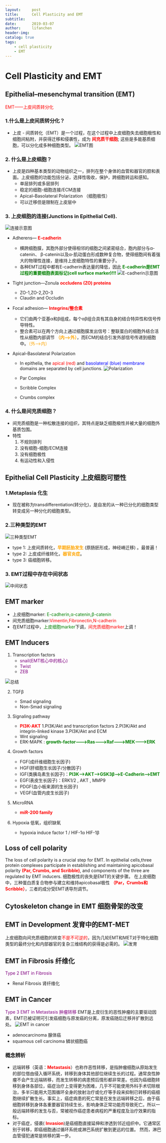 ```yaml
---
layout:     post
title:      Cell Plasticity and EMT
subtitle:   
date:       2019-03-07
author:     lifanchen
header-img: 
catalog: true
tags:
    - cell plasticity
    - EMT
---
```


# Cell Plasticity and EMT

## Epithelial–mesenchymal transition (EMT)

<span style="color:red">EMT——上皮间质转分化</span>

### 1.什么是上皮间质转分化？
- 上皮 - 间质转化（EMT）是一个过程，在这个过程中上皮细胞失去细胞极性和细胞间粘附，并获得迁移和侵袭性，成为 **<span style="color:red">间充质干细胞</span>**; 这些是多能基质细胞，可以分化成多种细胞类型。
![EMT图](https://raw.githubusercontent.com/lifanchen-simm/picture-1/master/2-EMT-1.png)

### 2. 什么是上皮细胞？
- 上皮是四种基本类型的动物组织之一，排列在整个身体的血管和器官的腔和表面。上皮细胞的功能包括分泌，选择性吸收，保护，跨细胞转运和感知。
    - 单层排列或多层排列
    - 稳定的细胞-细胞连接/ECM连接
    - Apical–Basolateral Polarization （细胞极性）
    - 可以迁移但是限制在上皮层中

### 3. 上皮细胞的连接(Junctions in Epithelial Cell).
![连接示意图](https://raw.githubusercontent.com/lifanchen-simm/picture-1/master/2-EMT-2.png)
- Adherens— **<span style="color:red" >E-cadherin</span>**
    - 横跨细胞膜，其胞外部分使得相邻的细胞之间紧密结合，胞内部分与α-catenin、 β-catenin以及α-肌动蛋白形成数种复合物，使得细胞间有着强大的物理性连接，是维持上皮细胞特性的重要分子。
    - 各种EMT过程中都有E-cadherin表达量的降低，因此 **<span style="color:green" >E-cadherin是EMT过程的重要细胞表面标记(cell surface marker)!!!</span>**
    ![E-cadherin示意图](https://raw.githubusercontent.com/lifanchen-simm/picture-1/master/2-EMT-3.png)
- Tight junction—Zonula **<span style="color:red" >occludens (ZO) proteins</span>**
    
    - ZO-1,ZO-2,ZO-3
    - Claudin and Occludin
- Focal adhesion— **<span style="color:red" >Integrins/整合素</span>**
    - 它们由两个亚基α和β组成，每个αβ组合具有其自身的结合特异性和信号传导特性。
    - 整合素可以在两个方向上通过细胞膜发出信号：整联蛋白的细胞外结合活性从细胞内部调节     **<span style="color:orange" >（内-->外）</span>**，而ECM的结合引发外部信号传递到细胞中。<span style="color:orange" >（外-->内）</span>
- Apical–Basolateral Polarization
    - In epithelia, the <span style="color:red" >apical (red)</span> and <span style="color:blue" >basolateral (blue) membrane</span> domains are separated by cell junctions.
![Polarization](https://raw.githubusercontent.com/lifanchen-simm/picture-1/master/2-EMT-4.png)
    
    - Par Complex
    - Scribble Complex
    - Crumbs complex

### 4. 什么是间充质细胞？
- 间充质细胞是一种松散连接的组织，其特点是缺乏细胞极性并被大量的细胞外基质包围。
- 特性
    1. 不规则排列
    2. 没有细胞-细胞/ECM连接
    3. 没有细胞极性
    4. 有运动性和入侵性

## Epithelial Cell Plasticity 上皮细胞可塑性

### 1.Metaplasia 化生
- 现在被称为transdifferentiation(转分化)，是自发的从一种已分化的细胞类型转变成另一种分化的细胞类型。

### 2.三种类型的EMT
![三种类型EMT](https://raw.githubusercontent.com/lifanchen-simm/picture-1/master/2-EMT-5.png)
- type 1: 上皮间质转化，**<span style="color:orange" >早期胚胎发生</span>** (原肠胚形成，神经嵴迁移) 。最普遍！
- type 2: 上皮成纤维转化，**<span style="color:orange" >器官炎症</span>**。
- type 3: 癌细胞转移。

### 3. EMT过程中存在中间状态
![中间状态](https://raw.githubusercontent.com/lifanchen-simm/picture-1/master/2-EMT-6.png)

## EMT marker
- 上皮细胞marker: <span style="color:green" >E-cadherin,α-catenin,β-catenin</span>
- 间充质细胞marker:<span style="color:red" >Vimentin,Fibronectin,N-cadherin</span>
- 在EMT过程中，<span style="color:green" >上皮细胞marker</span>下调，<span style="color:red" >间充质细胞marker</span>上调！

## EMT Inducers
1. Transcription factors 
    - <span style="color:purple" >snail(EMT核心中的核心) </span>
    - <span style="color:purple">Twist </span>
    - <span style="color:purple">ZEB </span>

![总结](https://raw.githubusercontent.com/lifanchen-simm/picture-1/master/2-EMT-7.png)

2. TGFβ
    - Smad signaling
    - Non-Smad signaling

3. Signaling pathway
    - **<span style="color:red">PI3K-AKT</span>**
    1.PI3K/Akt and transcription factors
    2.PI3K/Akt and integrin-linked kinase
    3.PI3K/Akt and ECM
    - Wnt signaling
    - ERK-MAPK  :  **<span style="color:green">growth-factor--->Ras--->Raf--->MEK--->ERK</span>**

4. Growth factors
    - FGF(成纤维细胞生长因子)
    - HGF(肝细胞生长因子/分散因子)
    - IGF(类胰岛素生长因子)：**<span style="color:green">PI3K-->AKT-->GSK3β-->E-Cadherin-->EMT</span>**
    - EGF(表皮生长因子)：ERK1/2 , AKT , MMP9
    - PDGF(血小板来源的生长因子)
    - VEGF(血管内皮生长因子)

5. MicroRNA
    - **<span style="color:red">miR-200 family</span>**

6. Hypoxia 低氧，组织缺氧
    - hypoxia induce factor 1 / HIF-1α HIF-1β

## Loss of cell polarity
The loss of cell polarity is a crucial step for EMT. In epithelial cells,three protein complexes participate in establishing and maintaining apicobasal polarity **<span style="color:red">(Par, Crumbs, and Scribble)</span>**, and components of the three are regulated by EMT inducers.
细胞极性的丧失是EMT的关键步骤。 在上皮细胞中，三种蛋白质复合物参与建立和维持apicobasal极性 **<span style="color:red">（Par，Crumbs和Scribble）</span>**，三者的成分受EMT诱导剂调节。

## Cytoskeleton change in EMT 细胞骨架的改变

## EMT in Development   发育中的EMT-MET
上皮细胞向间充质细胞的转变<span style="color:red">不是不可逆的</span>，因为几轮EMT和MET对于特化细胞类型的最终分化和内部器官的复杂三维结构的获得是必需的。
![发育](https://raw.githubusercontent.com/lifanchen-simm/picture-1/master/2-EMT-8.png)

## EMT in Fibrosis  纤维化
<span style="color:purple">Type 2 EMT in Fibrosis</span>
- Renal Fibrosis 肾纤维化

## EMT in Cancer
<span style="color:purple">Type 3 EMT in Metastasis 肿瘤转移</span>
EMT是上皮衍生的恶性肿瘤的主要驱动因素，EMT已被证明可引发癌细胞与原发癌的分离，原发癌随后迁移并扩散到远处。
![EMT in cancer](https://raw.githubusercontent.com/lifanchen-simm/picture-1/master/2-EMT-9.png)
- adenocarcinoma  腺体癌
- squamous cell carcinoma  鳞状细胞癌

### 概念辨析
- 远端转移（英语：**<span style="color:red">Metastasis</span>**）也称作恶性转移，是指肿瘤细胞从原始发生的部位借由侵入循环系统，转移到身体其他部位继续生长的过程。通常良性肿瘤不会产生远端转移，而发生转移的病患预后情形都非常差。也因为癌细胞转移到身体各部位，癌症治疗上变得更为困难，几乎不可能使用外科手术切除根治，多半只能用大范围循环全身的放射治疗或化疗等手段来抑制已转移的癌细胞继续扩散生长。事实上，癌症病患的死亡常是在发生远端转移之后，由于癌细胞转移到身体各重要器官持续生长，影响身体正常功能而导致死亡。所以一般远端转移的发生与否，常被视作癌症患者病程的严重程度及治疗效果的指标。
- 对于癌症，侵袭( **<span style="color:red">Invasion</span>**)是癌细胞直接延伸和渗透到邻近组织中。它通常区别于转移，即癌细胞通过循环系统或淋巴系统扩散到更远的位置。 然而，淋巴血管侵犯通常是转移的第一步。


